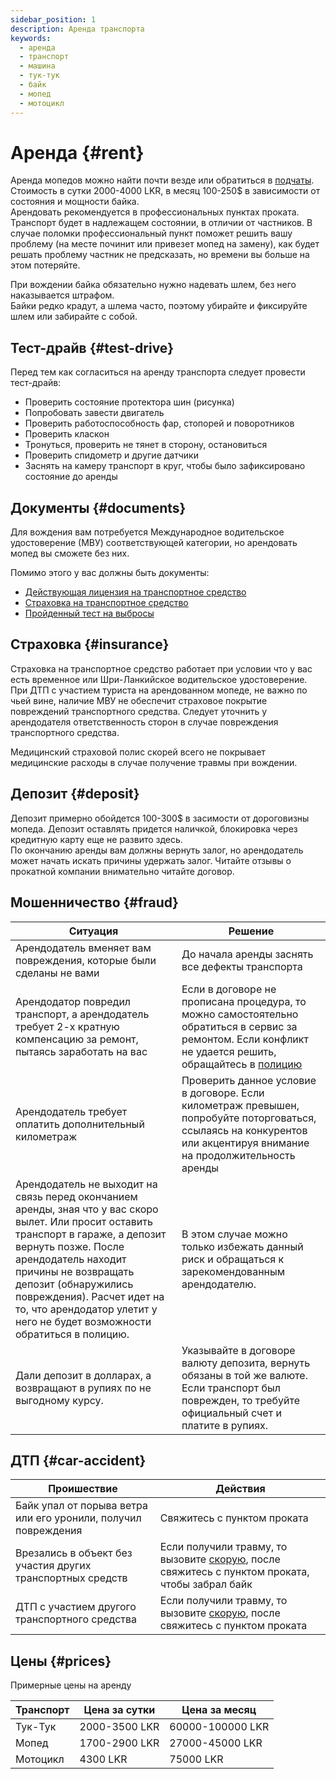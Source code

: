 ```yaml
---
sidebar_position: 1
description: Аренда транспорта
keywords:
  - аренда
  - транспорт
  - машина
  - тук-тук
  - байк
  - мопед
  - мотоцикл
---
```


# Аренда {#rent}

Аренда мопедов можно найти почти везде или обратиться в [подчаты](../../chats.md#chats). Стоимость в сутки 2000-4000 LKR, в месяц 100-250$ в зависимости от состояния и мощности байка.  
Арендовать рекомендуется в профессиональных пунктах проката. Транспорт будет в надлежащем состоянии, в отличии от частников. В случае поломки профессиональный пункт поможет решить вашу проблему (на месте починит или привезет мопед на замену), как будет решать проблему частник не предсказать, но времени вы больше на этом потеряйте.

При вождении байка обязательно нужно надевать шлем, без него наказывается штрафом.  
Байки редко крадут, а шлема часто, поэтому убирайте и фиксируйте шлем или забирайте с собой.

## Тест-драйв {#test-drive}

Перед тем как согласиться на аренду транспорта следует провести тест-драйв:

- Проверить состояние протектора шин (рисунка)
- Попробовать завести двигатель
- Проверить работоспособность фар, стопорей и поворотников
- Проверить класкон
- Тронуться, проверить не тянет в сторону, остановиться
- Проверить спидометр и другие датчики
- Заснять на камеру транспорт в круг, чтобы было зафиксировано состояние до аренды

## Документы {#documents}

Для вождения вам потребуется Международное водительское удостоверение (МВУ) соответствующей категории, но арендовать мопед вы сможете без них.

Помимо этого у вас должны быть документы:

- [Действующая лицензия на транспортное средство](/img/vehicle_revenue_license.jpg)
- [Страховка на транспортное средство](/img/certificate_of_insurance.jpg)
- [Пройденный тест на выбросы](/img/vehicle_emission_test_certificate.jpg)

## Страховка {#insurance}

Страховка на транспортное средство работает при условии что у вас есть временное или Шри-Ланкийское водительское удостоверение. При ДТП с участием туриста на арендованном мопеде, не важно по чьей вине, наличие МВУ не обеспечит страховое покрытие повреждений транспортного средства. Следует уточнить у арендодателя ответственность сторон в случае повреждения транспортного средства.

Медицинский страховой полис скорей всего не покрывает медицинские расходы в случае получение травмы при вождении.

## Депозит {#deposit}

Депозит примерно обойдется 100-300$ в засимости от дороговизны мопеда. Депозит оставлять придется наличкой, блокировка через кредитную карту еще не развито здесь.  
По окончанию аренды вам должны вернуть залог, но арендодатель может начать искать причины удержать залог. Читайте отзывы о прокатной компании внимательно читайте договор.

## Мошенничество {#fraud}

| Ситуация                                                                                                                                                                                                                                                                                                                                | Решение                                                                                                                                                                                           |
| --------------------------------------------------------------------------------------------------------------------------------------------------------------------------------------------------------------------------------------------------------------------------------------------------------------------------------------- | ------------------------------------------------------------------------------------------------------------------------------------------------------------------------------------------------- |
| Арендодатель вменяет вам повреждения, которые были сделаны не вами                                                                                                                                                                                                                                                                      | До начала аренды заснять все дефекты транспорта                                                                                                                                                   |
| Арендодатор повредил транспорт, а арендодатель требует 2-х кратную компенсацию за ремонт, пытаясь заработать на вас                                                                                                                                                                                                                     | Если в договоре не прописана процедура, то можно самостоятельно обратиться в сервис за ремонтом. Если конфликт не удается решить, обращайтесь в [полицию](../emergency-services.md#tourist) |
| Арендодатель требует оплатить дополнительный километраж                                                                                                                                                                                                                                                                                 | Проверить данное условие в договоре. Если километраж превышен, попробуйте поторговаться, ссылаясь на конкурентов или акцентируя внимание на продолжительность аренды                              |
| Арендодатель не выходит на связь перед окончанием аренды, зная что у вас скоро вылет. Или просит оставить транспорт в гараже, а депозит вернуть позже. После арендодатель находит причины не возвращать депозит (обнаружились повреждения). Расчет идет на то, что арендодатор улетит у него не будет возможности обратиться в полицию. | В этом случае можно только избежать данный риск и обращаться к зарекомендованным арендодателю.                                                                                                    |
| Дали депозит в долларах, а возвращают в рупиях по не выгодному курсу.                                                                                                                                                                                                                                                                   | Указывайте в договоре валюту депозита, вернуть обязаны в той же валюте. Если транспорт был поврежден, то требуйте официальный счет и платите в рупиях.                                            |

## ДТП {#car-accident}

| Проишествие                                                    | Действия                                                                                                                                 |
| -------------------------------------------------------------- | ---------------------------------------------------------------------------------------------------------------------------------------- |
| Байк упал от порыва ветра или его уронили, получил повреждения | Свяжитесь с пунктом проката                                                                                                              |
| Врезались в объект без участия других транспортных средств     | Если получили травму, то вызовите [скорую](../emergency-services.md#ambulance), после свяжитесь с пунктом проката, чтобы забрал байк |
| ДТП с участием другого транспортного средства                  | Если получили травму, то вызовите [скорую](../emergency-services.md#ambulance), после свяжитесь с пунктом проката                    |

## Цены {#prices}

Примерные цены на аренду

| Транспорт | Цена за сутки | Цена за месяц    |
| --------- | ------------- | ---------------- |
| Тук-Тук   | 2000-3500 LKR | 60000-100000 LKR |
| Мопед     | 1700-2900 LKR | 27000-45000 LKR  |
| Мотоцикл  | 4300 LKR      | 75000 LKR        |
